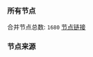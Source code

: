 ### 所有节点
合并节点总数: `1680`
[节点链接](https://raw.githubusercontent.com/rzhy1/11/master/sub/sub_merge_base64.txt)

### 节点来源